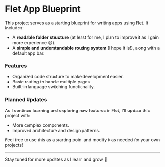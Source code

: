 # Flet App Blueprint

This project serves as a starting blueprint for writing apps using [Flet](https://flet.dev/). It includes:

- A **readable folder structure** (at least for me, I plan to improve it as I gain more experience 😄).
- A **simple and understandable routing system** (I hope it is!), along with a default app bar.

### Features
- Organized code structure to make development easier.
- Basic routing to handle multiple pages.
- Built-in language switching functionality.
  
### Planned Updates
As I continue learning and exploring new features in Flet, I'll update this project with:
- More complex components.
- Improved architecture and design patterns.

Feel free to use this as a starting point and modify it as needed for your own projects!

---

Stay tuned for more updates as I learn and grow 🚀
